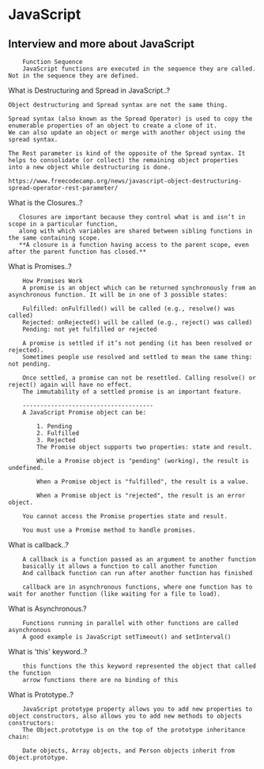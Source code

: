 # JavaScript
Interview and more about JavaScript
--------------------------------------------------------------------------------------

        Function Sequence
        JavaScript functions are executed in the sequence they are called. Not in the sequence they are defined.



What is Destructuring and Spread in JavaScript..?
    
    Object destructuring and Spread syntax are not the same thing.

    Spread syntax (also known as the Spread Operator) is used to copy the enumerable properties of an object to create a clone of it.
    We can also update an object or merge with another object using the spread syntax.

    The Rest parameter is kind of the opposite of the Spread syntax. It helps to consolidate (or collect) the remaining object properties
    into a new object while destructuring is done.
    
    https://www.freecodecamp.org/news/javascript-object-destructuring-spread-operator-rest-parameter/
    
What is the Closures..?
    
       Closures are important because they control what is and isn’t in scope in a particular function, 
       along with which variables are shared between sibling functions in the same containing scope. 
       **A closure is a function having access to the parent scope, even after the parent function has closed.**

What is Promises..?

        How Promises Work
        A promise is an object which can be returned synchronously from an asynchronous function. It will be in one of 3 possible states:
        
        Fulfilled: onFulfilled() will be called (e.g., resolve() was called)
        Rejected: onRejected() will be called (e.g., reject() was called)
        Pending: not yet fulfilled or rejected
        
        A promise is settled if it’s not pending (it has been resolved or rejected). 
        Sometimes people use resolved and settled to mean the same thing: not pending.
        
        Once settled, a promise can not be resettled. Calling resolve() or reject() again will have no effect. 
        The immutability of a settled promise is an important feature.
        
        -------------------------------------
        A JavaScript Promise object can be:

            1. Pending
            2. Fulfilled
            3. Rejected
            The Promise object supports two properties: state and result.

            While a Promise object is "pending" (working), the result is undefined.

            When a Promise object is "fulfilled", the result is a value.

            When a Promise object is "rejected", the result is an error object.
            
        You cannot access the Promise properties state and result.

        You must use a Promise method to handle promises.
        
 What is callback..?
 
        A callback is a function passed as an argument to another function
        basically it allows a function to call another function
        And callback function can run after another function has finished
        
        callback are in asynchronous functions, where one function has to wait for another function (like waiting for a file to load).
        
 What is Asynchronous.?
 
        Functions running in parallel with other functions are called asynchronous
        A good example is JavaScript setTimeout() and setInterval()
        
 What is 'this' keyword..?
 
        this functions the this keyword represented the object that called the function
        arrow functions there are no binding of this
        
 What is Prototype..?
 
        JavaScript prototype property allows you to add new properties to object constructors, also allows you to add new methods to objects constructors:
        The Object.prototype is on the top of the prototype inheritance chain:

        Date objects, Array objects, and Person objects inherit from Object.prototype. 
        
 
       

        
    
 
